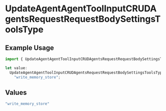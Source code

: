 # UpdateAgentAgentToolInputCRUDAgentsRequestRequestBodySettingsToolsType

## Example Usage

```typescript
import { UpdateAgentAgentToolInputCRUDAgentsRequestRequestBodySettingsToolsType } from "@orq-ai/node/models/operations";

let value:
  UpdateAgentAgentToolInputCRUDAgentsRequestRequestBodySettingsToolsType =
    "write_memory_store";
```

## Values

```typescript
"write_memory_store"
```